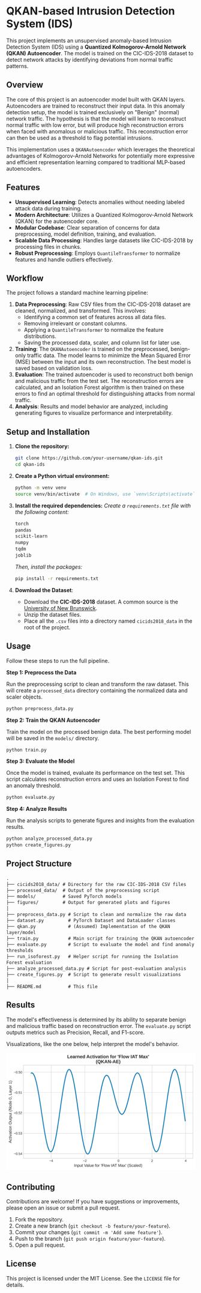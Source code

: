 # QKAN-based Intrusion Detection System (IDS)

This project implements an unsupervised anomaly-based Intrusion Detection System (IDS) using a **Quantized Kolmogorov-Arnold Network (QKAN) Autoencoder**. The model is trained on the CIC-IDS-2018 dataset to detect network attacks by identifying deviations from normal traffic patterns.

## Overview

The core of this project is an autoencoder model built with QKAN layers. Autoencoders are trained to reconstruct their input data. In this anomaly detection setup, the model is trained exclusively on "Benign" (normal) network traffic. The hypothesis is that the model will learn to reconstruct normal traffic with low error, but will produce high reconstruction errors when faced with anomalous or malicious traffic. This reconstruction error can then be used as a threshold to flag potential intrusions.

This implementation uses a `QKANAutoencoder` which leverages the theoretical advantages of Kolmogorov-Arnold Networks for potentially more expressive and efficient representation learning compared to traditional MLP-based autoencoders.

## Features

- **Unsupervised Learning**: Detects anomalies without needing labeled attack data during training.
- **Modern Architecture**: Utilizes a Quantized Kolmogorov-Arnold Network (QKAN) for the autoencoder core.
- **Modular Codebase**: Clear separation of concerns for data preprocessing, model definition, training, and evaluation.
- **Scalable Data Processing**: Handles large datasets like CIC-IDS-2018 by processing files in chunks.
- **Robust Preprocessing**: Employs `QuantileTransformer` to normalize features and handle outliers effectively.

## Workflow

The project follows a standard machine learning pipeline:

1.  **Data Preprocessing**: Raw CSV files from the CIC-IDS-2018 dataset are cleaned, normalized, and transformed. This involves:
    - Identifying a common set of features across all data files.
    - Removing irrelevant or constant columns.
    - Applying a `QuantileTransformer` to normalize the feature distributions.
    - Saving the processed data, scaler, and column list for later use.
2.  **Training**: The `QKANAutoencoder` is trained on the preprocessed, benign-only traffic data. The model learns to minimize the Mean Squared Error (MSE) between the input and its own reconstruction. The best model is saved based on validation loss.
3.  **Evaluation**: The trained autoencoder is used to reconstruct both benign and malicious traffic from the test set. The reconstruction errors are calculated, and an Isolation Forest algorithm is then trained on these errors to find an optimal threshold for distinguishing attacks from normal traffic.
4.  **Analysis**: Results and model behavior are analyzed, including generating figures to visualize performance and interpretability.

## Setup and Installation

1.  **Clone the repository:**
    ```bash
    git clone https://github.com/your-username/qkan-ids.git
    cd qkan-ids
    ```

2.  **Create a Python virtual environment:**
    ```bash
    python -m venv venv
    source venv/bin/activate  # On Windows, use `venv\Scripts\activate`
    ```

3.  **Install the required dependencies:**
    *Create a `requirements.txt` file with the following content:*
    ```txt
    torch
    pandas
    scikit-learn
    numpy
    tqdm
    joblib
    ```
    *Then, install the packages:*
    ```bash
    pip install -r requirements.txt
    ```

4.  **Download the Dataset**:
    - Download the **CIC-IDS-2018** dataset. A common source is the [University of New Brunswick](https://www.unb.ca/cic/datasets/ids-2018.html).
    - Unzip the dataset files.
    - Place all the `.csv` files into a directory named `cicids2018_data` in the root of the project.

## Usage

Follow these steps to run the full pipeline.

**Step 1: Preprocess the Data**

Run the preprocessing script to clean and transform the raw dataset. This will create a `processed_data` directory containing the normalized data and scaler objects.

```bash
python preprocess_data.py
```

**Step 2: Train the QKAN Autoencoder**

Train the model on the processed benign data. The best performing model will be saved in the `models/` directory.

```bash
python train.py
```

**Step 3: Evaluate the Model**

Once the model is trained, evaluate its performance on the test set. This script calculates reconstruction errors and uses an Isolation Forest to find an anomaly threshold.

```bash
python evaluate.py
```

**Step 4: Analyze Results**

Run the analysis scripts to generate figures and insights from the evaluation results.

```bash
python analyze_processed_data.py
python create_figures.py
```

## Project Structure

```
.
├── cicids2018_data/ # Directory for the raw CIC-IDS-2018 CSV files
├── processed_data/  # Output of the preprocessing script
├── models/          # Saved PyTorch models
├── figures/         # Output for generated plots and figures
│
├── preprocess_data.py # Script to clean and normalize the raw data
├── dataset.py         # PyTorch Dataset and DataLoader classes
├── qkan.py            # (Assumed) Implementation of the QKAN layer/model
├── train.py           # Main script for training the QKAN autoencoder
├── evaluate.py        # Script to evaluate the model and find anomaly thresholds
├── run_isoforest.py   # Helper script for running the Isolation Forest evaluation
├── analyze_processed_data.py # Script for post-evaluation analysis
├── create_figures.py  # Script to generate result visualizations
│
├── README.md          # This file
```

## Results

The model's effectiveness is determined by its ability to separate benign and malicious traffic based on reconstruction error. The `evaluate.py` script outputs metrics such as Precision, Recall, and F1-score.

Visualizations, like the one below, help interpret the model's behavior.

![Model Interpretability Figure](figure3_interpretability.png)

## Contributing

Contributions are welcome! If you have suggestions or improvements, please open an issue or submit a pull request.

1.  Fork the repository.
2.  Create a new branch (`git checkout -b feature/your-feature`).
3.  Commit your changes (`git commit -m 'Add some feature'`).
4.  Push to the branch (`git push origin feature/your-feature`).
5.  Open a pull request.

## License

This project is licensed under the MIT License. See the `LICENSE` file for details.